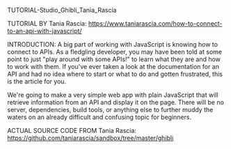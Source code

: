 TUTORIAL-Studio_Ghibli_Tania_Rascia

TUTORIAL BY Tania Rascia:
https://www.taniarascia.com/how-to-connect-to-an-api-with-javascript/

INTRODUCTION:
A big part of working with JavaScript is knowing how to connect to APIs. As a fledgling developer, you may have been told at some point to just "play around with some APIs!" to learn what they are and how to work with them. If you've ever taken a look at the documentation for an API and had no idea where to start or what to do and gotten frustrated, this is the article for you.

We're going to make a very simple web app with plain JavaScript that will retrieve information from an API and display it on the page. There will be no server, dependencies, build tools, or anything else to further muddy the waters on an already difficult and confusing topic for beginners.

ACTUAL SOURCE CODE FROM Tania Rascia:
https://github.com/taniarascia/sandbox/tree/master/ghibli
